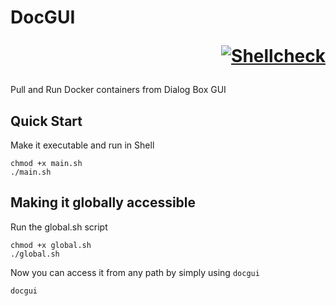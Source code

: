 # DocGUI <p align = "right">[![Shellcheck](https://github.com/ACM-Thapar/DockerGUI/actions/workflows/shellcheck.yml/badge.svg)](https://github.com/ACM-Thapar/DockerGUI/actions/workflows/shellcheck.yml)</p>
Pull and Run Docker containers from Dialog Box GUI

## Quick Start

Make it executable and run in Shell
```
chmod +x main.sh
./main.sh
```

## Making it globally accessible

Run the global.sh script
```
chmod +x global.sh
./global.sh
```
Now you can access it from any path by simply using `docgui`
```
docgui
```
